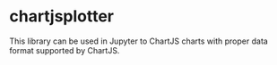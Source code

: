 # chartjsplotter
This library can be used in Jupyter to ChartJS charts with proper data format supported by ChartJS.
